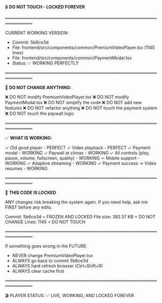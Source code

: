 🔒 **DO NOT TOUCH - LOCKED FOREVER**

═══════════════════════════════════════════════════════════

CURRENT WORKING VERSION:
- Commit: 5b6ce3d
- File: frontend/src/components/common/PremiumVideoPlayer.tsx (1145 lines)
- File: frontend/src/components/common/PaymentModal.tsx
- Status: ✅ WORKING PERFECTLY

═══════════════════════════════════════════════════════════

🚨 **DO NOT CHANGE ANYTHING:**

❌ DO NOT modify PremiumVideoPlayer.tsx
❌ DO NOT modify PaymentModal.tsx
❌ DO NOT simplify the code
❌ DO NOT add new features
❌ DO NOT refactor anything
❌ DO NOT touch the payment system
❌ DO NOT touch the paywall logic

═══════════════════════════════════════════════════════════

✅ **WHAT IS WORKING:**

✓ Old good player - PERFECT
✓ Video playback - PERFECT
✓ Payment modal - WORKING
✓ Paywall at climax - WORKING
✓ All controls (play, pause, volume, fullscreen, quality) - WORKING
✓ Mobile support - WORKING
✓ Adaptive streaming - WORKING
✓ Payment success → Video resumes - WORKING

═══════════════════════════════════════════════════════════

🔐 **THIS CODE IS LOCKED**

ANY changes risk breaking the system again.
If you need help, ask me FIRST before any edits.

Commit: 5b6ce3d = FROZEN AND LOCKED
File size: 382.57 KB = DO NOT CHANGE
Lines: 1145 = DO NOT TOUCH

═══════════════════════════════════════════════════════════

If something goes wrong in the FUTURE:
- NEVER change PremiumVideoPlayer.tsx
- ALWAYS go back to commit 5b6ce3d
- ALWAYS hard refresh browser (Ctrl+Shift+R)
- ALWAYS clear cache first

═══════════════════════════════════════════════════════════

🎬 PLAYER STATUS: ✅ LIVE, WORKING, AND LOCKED FOREVER

